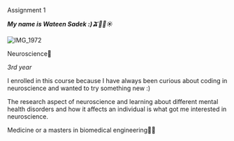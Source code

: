 Assignment 1 

***My name is Wateen Sadek :)🫒🌊🍉☀*** 

![IMG_1972](https://github.com/user-attachments/assets/a46c7bc6-ab69-4dd7-a69f-830722e98818)



Neuroscience🧠

*3rd year*

I enrolled in this course because I have always been curious about coding in neuroscience and wanted to try something new :) 

The research aspect of neuroscience and learning about different mental health disorders and how it affects an individual is what got me interested in neuroscience.

Medicine or a masters in biomedical engineering👩‍🎓
